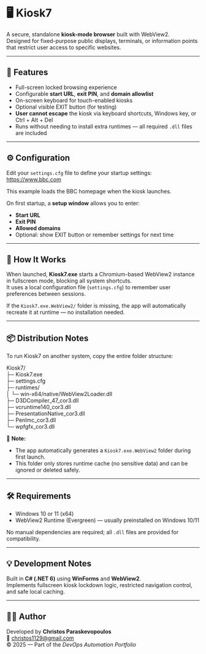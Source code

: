 # 🖥️ Kiosk7

A secure, standalone **kiosk-mode browser** built with WebView2.  
Designed for fixed-purpose public displays, terminals, or information points that restrict user access to specific websites.

---

## 🚀 Features
- Full-screen locked browsing experience  
- Configurable **start URL**, **exit PIN**, and **domain allowlist**  
- On-screen keyboard for touch-enabled kiosks  
- Optional visible EXIT button (for testing)  
- **User cannot escape** the kiosk via keyboard shortcuts, Windows key, or Ctrl + Alt + Del  
- Runs without needing to install extra runtimes — all required `.dll` files are included

---

## ⚙️ Configuration

Edit your `settings.cfg` file to define your startup settings:  
https://www.bbc.com  

This example loads the BBC homepage when the kiosk launches.

On first startup, a **setup window** allows you to enter:
- **Start URL**
- **Exit PIN**
- **Allowed domains**
- Optional: show EXIT button or remember settings for next time  

---

## 🧩 How It Works

When launched, **Kiosk7.exe** starts a Chromium-based WebView2 instance in fullscreen mode, blocking all system shortcuts.  
It uses a local configuration file (`settings.cfg`) to remember user preferences between sessions.

If the `Kiosk7.exe.WebView2/` folder is missing, the app will automatically recreate it at runtime — no installation needed.  

---

## 📦 Distribution Notes

To run Kiosk7 on another system, copy the entire folder structure:  

Kiosk7/  
├─ Kiosk7.exe  
├─ settings.cfg  
├─ runtimes/  
│  └─ win-x64/native/WebView2Loader.dll  
├─ D3DCompiler_47_cor3.dll  
├─ vcruntime140_cor3.dll  
├─ PresentationNative_cor3.dll  
├─ PenImc_cor3.dll  
└─ wpfgfx_cor3.dll  

🧠 **Note:**  
- The app automatically generates a `Kiosk7.exe.WebView2` folder during first launch.  
- This folder only stores runtime cache (no sensitive data) and can be ignored or deleted safely.  

---

## 🛠️ Requirements
- Windows 10 or 11 (x64)
- WebView2 Runtime (Evergreen) — usually preinstalled on Windows 10/11

No manual dependencies are required; all `.dll` files are provided for compatibility.

---

## 💡 Development Notes
Built in **C# (.NET 6)** using **WinForms** and **WebView2**.  
Implements fullscreen kiosk lockdown logic, restricted navigation control, and safe local caching.  

---

## 🧑‍💻 Author
Developed by **Christos Paraskevopoulos**  
📧 christos1129@gmail.com  
© 2025 — Part of the *DevOps Automation Portfolio*

